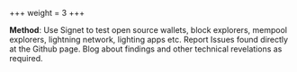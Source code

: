 +++
weight = 3
+++

__Method__: Use Signet to test open source wallets, block explorers, mempool explorers, lightning network, lighting apps etc. Report Issues found directly at the Github page. Blog about findings and other technical revelations as required.